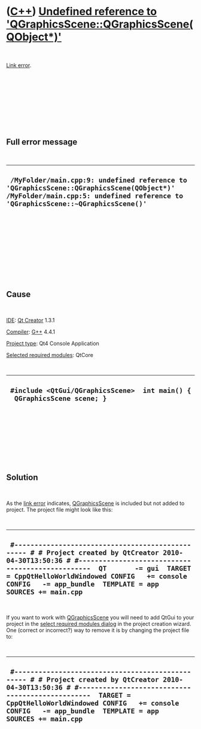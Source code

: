 



 

 

 

 

 

([C++](Cpp.md)) [Undefined reference to 'QGraphicsScene::QGraphicsScene(QObject\*)'](CppLinkErrorUndefinedReferenceToQGraphicsScene.md)
=========================================================================================================================================

 

[Link error](CppLinkError.md).

 

 

 

 

 

Full error message
------------------

 

  -----------------------------------------------------------------------------------------------------------------------------------------------------------------------------
  ` /MyFolder/main.cpp:9: undefined reference to 'QGraphicsScene::QGraphicsScene(QObject*)' /MyFolder/main.cpp:5: undefined reference to 'QGraphicsScene::~QGraphicsScene()'`
  -----------------------------------------------------------------------------------------------------------------------------------------------------------------------------

 

 

 

 

 

 

Cause
-----

 

[IDE](CppIde.md): [Qt Creator](CppQt.md) 1.3.1

[Compiler](CppCompiler.md): [G++](CppGpp.md) 4.4.1

[Project type](CppQtProjectType.md): Qt4 Console Application

[Selected required modules](CppQtCreatorSelectRequiredModules.png):
QtCore

 

  ----------------------------------------------------------------------------
  ` #include <QtGui/QGraphicsScene>  int main() {   QGraphicsScene scene; }`
  ----------------------------------------------------------------------------

 

 

 

 

 

Solution
--------

 

As the [link error](CppLinkError.md) indicates,
[QGraphicsScene](CppQGraphicsScene.md) is included but not added to
project. The project file might look like this:

 

  ----------------------------------------------------------------------------------------------------------------------------------------------------------------------------------------------------------------------------------------------------------------------------------------------------
  ` #------------------------------------------------- # # Project created by QtCreator 2010-04-30T13:50:36 # #-------------------------------------------------  QT       -= gui  TARGET = CppQtHelloWorldWindowed CONFIG   += console CONFIG   -= app_bundle  TEMPLATE = app  SOURCES += main.cpp`
  ----------------------------------------------------------------------------------------------------------------------------------------------------------------------------------------------------------------------------------------------------------------------------------------------------

 

If you want to work with [QGraphicsScene](CppQGraphicsScene.md) you
will need to add QtGui to your project in the [select required modules
dialog](CppQtCreatorSelectRequiredModules.png) in the project creation
wizard. One (correct or incorrect?) way to remove it is by changing the
project file to:

 

  -----------------------------------------------------------------------------------------------------------------------------------------------------------------------------------------------------------------------------------------------------------------------------------
  ` #------------------------------------------------- # # Project created by QtCreator 2010-04-30T13:50:36 # #-------------------------------------------------  TARGET = CppQtHelloWorldWindowed CONFIG   += console CONFIG   -= app_bundle  TEMPLATE = app  SOURCES += main.cpp`
  -----------------------------------------------------------------------------------------------------------------------------------------------------------------------------------------------------------------------------------------------------------------------------------

 

 

 

 

 





 




